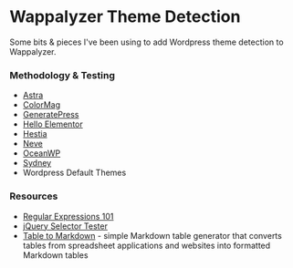 # Wappalyzer Theme Detection

Some bits & pieces I've been using to add Wordpress theme detection to Wappalyzer.

### Methodology & Testing

* [Astra](https://github.com/noodles/WappalyzerTesting/blob/main/AstraThemeTesting.md)
* [ColorMag](https://github.com/noodles/WappalyzerTesting/blob/main/ColorMagTesting.md)
* [GeneratePress](https://github.com/noodles/WappalyzerTesting/blob/main/GeneratePressTesting.md)
* [Hello Elementor](https://github.com/noodles/WappalyzerTesting/blob/main/HelloElementorTesting.md)
* [Hestia](https://github.com/noodles/WappalyzerTesting/blob/main/HestiaTesting.md)
* [Neve](https://github.com/noodles/WappalyzerTesting/blob/main/NeveTesting.md)
* [OceanWP](https://github.com/noodles/WappalyzerTesting/blob/main/OceanWPTesting.md)
* [Sydney](https://github.com/noodles/WappalyzerTesting/blob/main/SydneyTesting.md)
* Wordpress Default Themes


### Resources

* [Regular Expressions 101](https://regex101.com/)
* [jQuery Selector Tester](http://stevewellens.xtreemhost.com/jQuerySelectorTester.htm?i=1)
* [Table to Markdown](https://tabletomarkdown.com/convert-spreadsheet-to-markdown/) - simple Markdown table generator that converts tables from spreadsheet applications and websites into formatted Markdown tables
